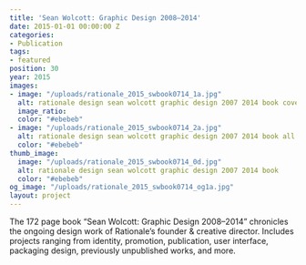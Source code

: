 ```yaml
---
title: 'Sean Wolcott: Graphic Design 2008–2014'
date: 2015-01-01 00:00:00 Z
categories:
- Publication
tags:
- featured
position: 30
year: 2015
images:
- image: "/uploads/rationale_2015_swbook0714_1a.jpg"
  alt: rationale design sean wolcott graphic design 2007 2014 book cover
  image_ratio: 
  color: "#ebebeb"
- image: "/uploads/rationale_2015_swbook0714_2a.jpg"
  alt: rationale design sean wolcott graphic design 2007 2014 book all pages
  color: "#ebebeb"
thumb_image:
  image: "/uploads/rationale_2015_swbook0714_0d.jpg"
  alt: rationale design sean wolcott graphic design 2007 2014 book
  color: "#ebebeb"
og_image: "/uploads/rationale_2015_swbook0714_og1a.jpg"
layout: project
---
```


The 172 page book “Sean Wolcott: Graphic Design 2008–2014” chronicles the ongoing design work of Rationale’s founder & creative director. Includes projects ranging from identity, promotion, publication, user interface, packaging design, previously unpublished works, and more.